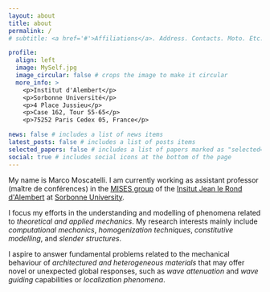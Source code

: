 ```yaml
---
layout: about
title: about
permalink: /
# subtitle: <a href='#'>Affiliations</a>. Address. Contacts. Moto. Etc.

profile:
  align: left
  image: MySelf.jpg
  image_circular: false # crops the image to make it circular
  more_info: >
    <p>Institut d'Alembert</p>
    <p>Sorbonne Université</p>
    <p>4 Place Jussieu</p>
    <p>Case 162, Tour 55-65</p>
    <p>75252 Paris Cedex 05, France</p>

news: false # includes a list of news items
latest_posts: false # includes a list of posts items
selected_papers: false # includes a list of papers marked as "selected={true}"
social: true # includes social icons at the bottom of the page
---
```


<!-- Write your biography here. Tell the world about yourself. Link to your favorite [subreddit](http://reddit.com). You can put a picture in, too. The code is already in, just name your picture `prof_pic.jpg` and put it in the `img/` folder. -->

<!-- Put your address / P.O. box / other info right below your picture. You can also disable any of these elements by editing `profile` property of the YAML header of your `_pages/about.md`. Edit `_bibliography/papers.bib` and Jekyll will render your [publications page](/al-folio/publications/) automatically. -->

<!-- Link to your social media connections, too. This theme is set up to use [Font Awesome icons](https://fontawesome.com/) and [Academicons](https://jpswalsh.github.io/academicons/), like the ones below. Add your Facebook, Twitter, LinkedIn, Google Scholar, or just disable all of them. -->

My name is Marco Moscatelli. I am currently working as assistant professor (maître de conférences) in the [MISES group](http://www.dalembert.upmc.fr/mises/index.php) of the [Insitut Jean le Rond d'Alembert](http://www.dalembert.upmc.fr/ijlrda/) at [Sorbonne University](https://www.sorbonne-universite.fr/).

I focus my efforts in the understanding and modelling of phenomena related to *theoretical and
applied mechanics*. My research interests mainly include *computational mechanics*, *homogenization techniques*, *constitutive modelling*, and *slender structures*.

I aspire to answer fundamental problems related to the mechanical behaviour of *architectured and heterogeneous materials* that may offer novel or unexpected global responses, such as *wave attenuation* and *wave guiding* capabilities or *localization phenomena*. 
<!--I also look for solutions to more practical problems questioned by industrial collaborators. 
 I am currently collaborating with [Pirelli Tyre Spa](https://www.pirelli.com/tyres/en-ww/car/homepage). -->
